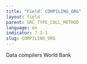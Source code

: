 ```yaml
---
title: "Field: COMPILING_ORG"
layout: field
parent: SRC_TYPE_COLL_METHOD
language: en
indicator: 7-1-1
slug: COMPILING_ORG
---
```

Data compilers
World Bank